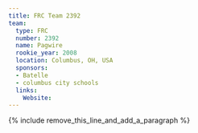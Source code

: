 ```yaml
---
title: FRC Team 2392
team:
  type: FRC
  number: 2392
  name: Pagwire
  rookie_year: 2008
  location: Columbus, OH, USA
  sponsors:
  - Batelle
  - columbus city schools
  links:
    Website:
---
```


{% include remove_this_line_and_add_a_paragraph %}